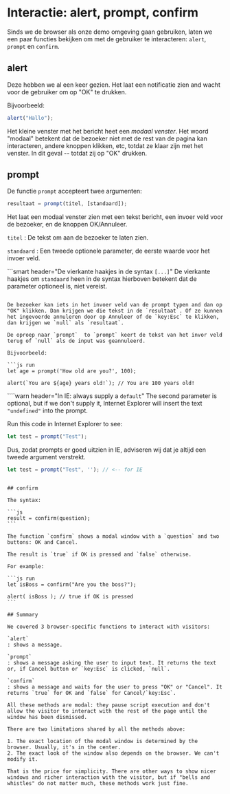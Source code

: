 # Interactie: alert, prompt, confirm

Sinds we de browser als onze demo omgeving gaan gebruiken, laten we een paar functies bekijken om met de gebruiker te interacteren: `alert`, `prompt` en `confirm`.
## alert

Deze hebben we al een keer gezien. Het laat een notificatie zien and wacht voor de gebruiker om op "OK" te drukken.

Bijvoorbeeld:

```js run
alert("Hallo");
```

Het kleine venster met het bericht heet een *modaal venster*. Het woord "modaal" betekent dat de bezoeker niet met de rest van de pagina kan interacteren, andere knoppen klikken, etc, totdat ze klaar zijn met het venster. In dit geval -- totdat zij op "OK" drukken.

## prompt

De functie `prompt` accepteert twee argumenten:

```js no-beautify
resultaat = prompt(titel, [standaard]);
```

Het laat een modaal venster zien met een tekst bericht, een invoer veld voor de bezoeker, en de knoppen OK/Annuleer.

`titel`
: De tekst om aan de bezoeker te laten zien.

`standaard`
: Een tweede optionele parameter, de eerste waarde voor het invoer veld.

```smart header="De vierkante haakjes in de syntax `[...]`"
De vierkante haakjes om `standaard` heen in de syntax hierboven betekent dat de parameter optioneel is, niet vereist.
```

De bezoeker kan iets in het invoer veld van de prompt typen and dan op "OK" klikken. Dan krijgen we die tekst in de `resultaat`. Of ze kunnen het ingevoerde annuleren door op Annuleer of de `key:Esc` te klikken, dan krijgen we `null` als `resultaat`.

De oproep naar `prompt`  to `prompt` keert de tekst van het invor veld terug of `null` als de input was geannuleerd.

Bijvoorbeeld:

```js run
let age = prompt('How old are you?', 100);

alert(`You are ${age} years old!`); // You are 100 years old!
```

````warn header="In IE: always supply a `default`"
The second parameter is optional, but if we don't supply it, Internet Explorer will insert the text `"undefined"` into the prompt.

Run this code in Internet Explorer to see:

```js run
let test = prompt("Test");
```

Dus, zodat prompts er goed uitzien in IE, adviseren wij dat je altijd een tweede argument verstrekt.

```js run
let test = prompt("Test", ''); // <-- for IE
```
````

## confirm

The syntax:

```js
result = confirm(question);
```

The function `confirm` shows a modal window with a `question` and two buttons: OK and Cancel.

The result is `true` if OK is pressed and `false` otherwise.

For example:

```js run
let isBoss = confirm("Are you the boss?");

alert( isBoss ); // true if OK is pressed
```

## Summary

We covered 3 browser-specific functions to interact with visitors:

`alert`
: shows a message.

`prompt`
: shows a message asking the user to input text. It returns the text or, if Cancel button or `key:Esc` is clicked, `null`.

`confirm`
: shows a message and waits for the user to press "OK" or "Cancel". It returns `true` for OK and `false` for Cancel/`key:Esc`.

All these methods are modal: they pause script execution and don't allow the visitor to interact with the rest of the page until the window has been dismissed.

There are two limitations shared by all the methods above:

1. The exact location of the modal window is determined by the browser. Usually, it's in the center.
2. The exact look of the window also depends on the browser. We can't modify it.

That is the price for simplicity. There are other ways to show nicer windows and richer interaction with the visitor, but if "bells and whistles" do not matter much, these methods work just fine.

